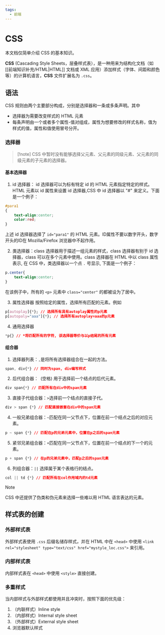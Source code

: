 ```yaml
---
tags:
  - 前端
---
```

# CSS

本文档仅简单介绍 CSS 的基本知识。

**CSS** (Cascading Style Sheets，层叠样式表），是一种用来为结构化文档（如 [[前端知识补充/HTML|HTML]] 文档或 XML 应用）添加样式（字体、间距和颜色等）的计算机语言，**CSS** 文件扩展名为 `.css`。

## 语法

CSS 规则由两个主要部分构成，分别是选择器和一条或多条声明。其中
- 选择器为需要改变样式的 HTML 元素
- 每条声明由一个或者多个属性-值对组成，属性为想要修改的样式名称，值为样式的值，属性和值使用冒号分开。

### 选择器

> [!note] CSS 中暂时没有能够选择父元素、父元素的同级元素、父元素的同级元素的子元素的选择器。

#### 基本选择器

1. id 选择器：
id 选择器可以为标有特定 id 的 HTML 元素指定特定的样式。HTML 元素以 id 属性来设置 id 选择器,CSS 中 id 选择器以 "#" 来定义。下面是一个例子：
```CSS
#para1
{
    text-align:center;
    color:red;
}
```
上述 id 选择器选择了 `id="para1"` 的 HTML 元素。ID属性不要以数字开头，数字开头的ID在 Mozilla/Firefox 浏览器中不起作用。

2. 类选择器：class 选择器用于描述一组元素的样式，class 选择器有别于 id 选择器，class 可以在多个元素中使用。class 选择器在 HTML 中以 class 属性表示, 在 CSS 中，类选择器以一个点 `.` 号显示, 下面是一个例子：
```CSS
p.center{
	text-align:center;
}
```
在该例子中，所有的 `<p>` 元素中 `class="center"` 的都被设为了居中。

3. 属性选择器
按照给定的属性，选择所有匹配的元素。例如
```css
p[autoplay]{*}; // 选择所有具有autoplay属性的p元素
p[autopaly="aaa"]{*}; // 选择所有autoplay=aaa的p元素
```

4. 通用选择器
```css
*p{} // *将匹配所有的字符, 该选择器等价与以p结尾的所有元素
```

#### 组合器

1. 选择器列表：`,`是将所有选择器组合在一起的方法。
```css
span, div{*} // 同时为span, div编写样式
```

2. 后代组合器：` `(空格) 用于选择前一个结点的后代元素。
```css
div span{*} // 匹配所有在div中的span元素
```

3. 直接子代组合器：`>`选择前一个结点的直接子代。
```css
div > span {*} // 匹配直接嵌套在div中的span元素
```

4. 一般兄弟组合器：`~`匹配在同一父节点下，位置在前一个结点之后的对应元素。
```css
p ~ span {*} // 匹配在p的兄弟元素中，位置在p之后的span元素
```

5. 紧邻兄弟组合器：`+`匹配在同一父节点下，位置在前一个结点的下一个的元素。
```css
p + span {*} // 在p的兄弟元素中，匹配p之后的span元素
```

6. 列组合器：`||` 选择属于某个表格行的结点。
```css
col || td {*} // 匹配所有在col作用域内的td元素
```

> [!note]
> CSS 中还提供了伪类和伪元素来选择一些难以用 HTML 语言表达的元素。

## 样式表的创建

### 外部样式表

外部样式表使用 `.css` 后缀名储存样式，并在 HTML 中在 `<head>` 中使用 ` <link rel="stylesheet" type="text/css" href="mystyle_loc.css"> ` 来引用。

### 内部样式表

内部样式表在 `<head>` 中使用 `<style>` 直接创建。

### 多重样式

当内部样式与外部样式都使用并且冲突时，按照下面的优先级：
1. （内联样式）Inline style 
2. （内部样式）Internal style sheet
3. （外部样式）External style sheet 
4. 浏览器默认样式
